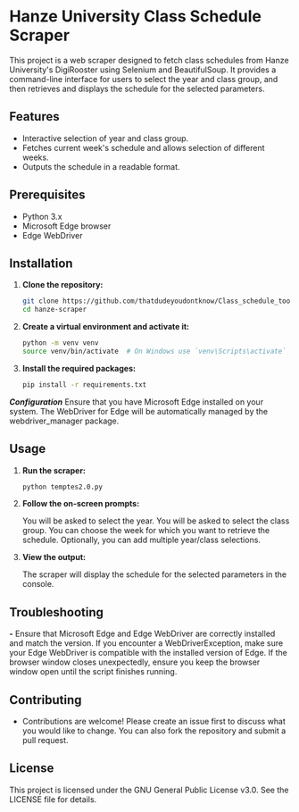 # Hanze University Class Schedule Scraper

This project is a web scraper designed to fetch class schedules from Hanze University's DigiRooster using Selenium and BeautifulSoup. It provides a command-line interface for users to select the year and class group, and then retrieves and displays the schedule for the selected parameters.

## Features

- Interactive selection of year and class group.
- Fetches current week's schedule and allows selection of different weeks.
- Outputs the schedule in a readable format.

## Prerequisites

- Python 3.x
- Microsoft Edge browser
- Edge WebDriver

## Installation

1. **Clone the repository:**

   ```bash
   git clone https://github.com/thatdudeyoudontknow/Class_schedule_tool/blob/main/temptes2.0.py
   cd hanze-scraper

2. **Create a virtual environment and activate it:**

    ```bash
    python -m venv venv
    source venv/bin/activate  # On Windows use `venv\Scripts\activate`

3. **Install the required packages:**

    ```bash
    pip install -r requirements.txt


***Configuration***
    Ensure that you have Microsoft Edge installed on your system. The WebDriver for Edge will be automatically managed by the webdriver_manager package.

## Usage

1. **Run the scraper:**

    ```bash
    python temptes2.0.py

2. **Follow the on-screen prompts:**

    You will be asked to select the year.
    You will be asked to select the class group.
    You can choose the week for which you want to retrieve the schedule.
    Optionally, you can add multiple year/class selections.

3. **View the output:**

    The scraper will display the schedule for the selected parameters in the console.

## Troubleshooting
**-**
Ensure that Microsoft Edge and Edge WebDriver are correctly installed and match the version.
    If you encounter a WebDriverException, make sure your Edge WebDriver is compatible with the installed version of Edge.
    If the browser window closes unexpectedly, ensure you keep the browser window open until the script finishes running.

## Contributing

- Contributions are welcome! Please create an issue first to discuss what you would like to change. You can also fork the repository and submit a pull request.

## License

This project is licensed under the GNU General Public License v3.0. See the LICENSE file for details.
